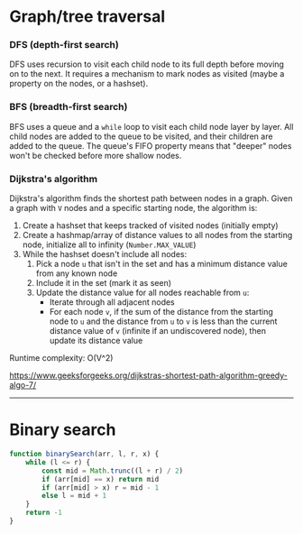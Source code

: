 # Graph/tree traversal

### DFS (depth-first search)

DFS uses recursion to visit each child node to its full depth before moving on to the next. It requires a mechanism to mark nodes as visited (maybe a property on the nodes, or a hashset).

### BFS (breadth-first search)

BFS uses a queue and a `while` loop to visit each child node layer by layer. All child nodes are added to the queue to be visited, and their children are added to the queue. The queue's FIFO property means that "deeper" nodes won't be checked before more shallow nodes.

### Dijkstra's algorithm

Dijkstra's algorithm finds the shortest path between nodes in a graph. Given a graph with `V` nodes and a specific starting node, the algorithm is:

1. Create a hashset that keeps tracked of visited nodes (initially empty)
2. Create a hashmap/array of distance values to all nodes from the starting node, initialize all to infinity (`Number.MAX_VALUE`)
3. While the hashset doesn't include all nodes:
    1. Pick a node `u` that isn't in the set and has a minimum distance value from any known node
    2. Include it in the set (mark it as seen)
    3. Update the distance value for all nodes reachable from `u`:
        * Iterate through all adjacent nodes
        * For each node `v`, if the sum of the distance from the starting node to `u` and the distance from `u` to `v` is less than the current distance value of `v` (infinite if an undiscovered node), then update its distance value

Runtime complexity: O(V^2)

https://www.geeksforgeeks.org/dijkstras-shortest-path-algorithm-greedy-algo-7/

---

# Binary search

```javascript
function binarySearch(arr, l, r, x) {
    while (l <= r) {
        const mid = Math.trunc((l + r) / 2)
        if (arr[mid] == x) return mid
        if (arr[mid] > x) r = mid - 1
        else l = mid + 1
    }
    return -1
}
```

